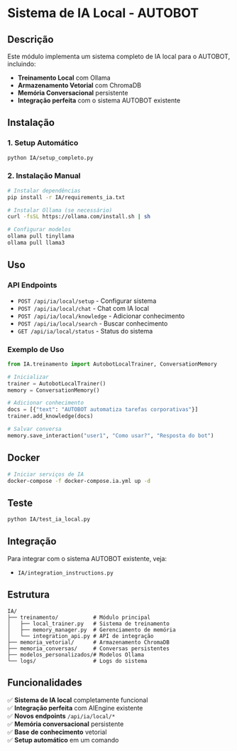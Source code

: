 # Sistema de IA Local - AUTOBOT

## Descrição

Este módulo implementa um sistema completo de IA local para o AUTOBOT, incluindo:

- **Treinamento Local** com Ollama
- **Armazenamento Vetorial** com ChromaDB
- **Memória Conversacional** persistente
- **Integração perfeita** com o sistema AUTOBOT existente

## Instalação

### 1. Setup Automático

```bash
python IA/setup_completo.py
```

### 2. Instalação Manual

```bash
# Instalar dependências
pip install -r IA/requirements_ia.txt

# Instalar Ollama (se necessário)
curl -fsSL https://ollama.com/install.sh | sh

# Configurar modelos
ollama pull tinyllama
ollama pull llama3
```

## Uso

### API Endpoints

- `POST /api/ia/local/setup` - Configurar sistema
- `POST /api/ia/local/chat` - Chat com IA local
- `POST /api/ia/local/knowledge` - Adicionar conhecimento
- `POST /api/ia/local/search` - Buscar conhecimento
- `GET /api/ia/local/status` - Status do sistema

### Exemplo de Uso

```python
from IA.treinamento import AutobotLocalTrainer, ConversationMemory

# Inicializar
trainer = AutobotLocalTrainer()
memory = ConversationMemory()

# Adicionar conhecimento
docs = [{"text": "AUTOBOT automatiza tarefas corporativas"}]
trainer.add_knowledge(docs)

# Salvar conversa
memory.save_interaction("user1", "Como usar?", "Resposta do bot")
```

## Docker

```bash
# Iniciar serviços de IA
docker-compose -f docker-compose.ia.yml up -d
```

## Teste

```bash
python IA/test_ia_local.py
```

## Integração

Para integrar com o sistema AUTOBOT existente, veja:
- `IA/integration_instructions.py`

## Estrutura

```
IA/
├── treinamento/           # Módulo principal
│   ├── local_trainer.py   # Sistema de treinamento
│   ├── memory_manager.py  # Gerenciamento de memória
│   └── integration_api.py # API de integração
├── memoria_vetorial/      # Armazenamento ChromaDB
├── memoria_conversas/     # Conversas persistentes
├── modelos_personalizados/# Modelos Ollama
└── logs/                  # Logs do sistema
```

## Funcionalidades

✅ **Sistema de IA local** completamente funcional  
✅ **Integração perfeita** com AIEngine existente  
✅ **Novos endpoints** `/api/ia/local/*`  
✅ **Memória conversacional** persistente  
✅ **Base de conhecimento** vetorial  
✅ **Setup automático** em um comando